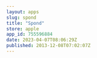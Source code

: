 ```yaml
---
layout: apps
slug: spond
title: "Spond"
store: apple
app_id: 755596884
date: 2023-04-07T08:06:29Z
published: 2013-12-08T07:02:07Z
---
```

